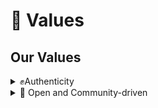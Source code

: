 # 💖 Values

## Our Values

<details>

<summary>✊Authenticity</summary>

We are aiming to provide honest feedback and info.

</details>

<details>

<summary> <span data-gb-custom-inline data-tag="emoji" data-code="1f91d">🤝</span> Open and Community-driven</summary>

All current and former Consultants working for the EU Institution is welcomed to contribute

</details>
